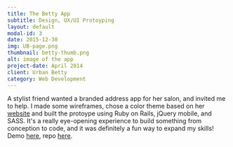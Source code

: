 ```yaml
---
title: The Betty App
subtitle: Design, UX/UI Protoyping
layout: default
modal-id: 3
date: 2015-12-30
img: UB-page.png
thumbnail: betty-thumb.png
alt: image of the app
project-date: April 2014
client: Urban Betty
category: Web Development
---
```


A stylist friend wanted a branded address app for her salon, and invited me to help. I made some wireframes, chose a color theme based on her [website](http://urbanbetty.com/) and built the protoype using Ruby on Rails, jQuery mobile, and SASS. It's a really eye-opening experience to build something from conception to code, and it was definitely a fun way to expand my skills! Demo [here](http://bettyapp.herokuapp.com), repo [here](https://github.com/risatrix/bettyApp).
